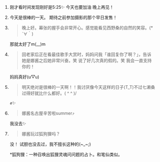 1. 刚才看时间发现刚好是5:25✨ 今天也要加油 晚上再见！

2. 今天是很棒的一天。 期待之前参加摄影的那个早日发售！

3. > 晚上好。幕张的握手会非常开心。感觉能看见西野桑的自然的笑容。(*´∀｀)

   那就太好了m(__)m

4. > 回老家后正在看最佳歌手大赏时，妈妈问我「谁回复你了啊？」，告诉她是娜酱之后她非常兴奋。笑 说了好几次真的假的。笑 我会一直支持你的！

   妈妈真好(u▽u)

5. > 明天绝对是很棒的一天啊！！我讨厌像今天这样的日子(T_T)不过七濑桑过得好就比什么都好。( ^ ^ )/

   ✊✨

6. > 娜酱名古屋辛苦啦summer⤴

   我没去✨

7. > 娜酱玩过狐狗狸吗？

   没！ 试胆也没去过，我不擅长这种的(~_~;)
   
   *狐狗狸：一种召唤出狐狸灵魂问问题的占卜。和笔仙类似。
